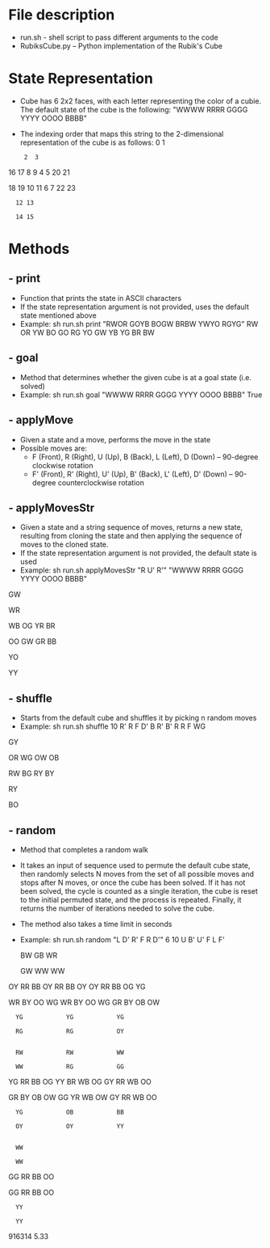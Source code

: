 # File description

- run.sh - shell script to pass different arguments to the code
- RubiksCube.py – Python implementation of the Rubik's Cube

# State Representation 

- Cube has 6 2x2 faces, with each letter representing the color of a cubie. The default state of the cube is the following: "WWWW RRRR GGGG YYYY OOOO BBBB"
- The indexing order that maps this string to the 2-dimensional representation of the cube is as follows:
       0  1
  
       2  3
  
16 17  8  9  4  5  20 21

18 19 10 11  6  7  22 23

      12 13
      
      14 15
      

# Methods

## - print
  - Function that prints the state in ASCII characters
  - If the state representation argument is not provided, uses the default state mentioned above
  - Example: sh run.sh print "RWOR GOYB BOGW BRBW YWYO RGYG"
       RW
       OR
    YW BO GO RG
    YO GW YB YG
       BR
       BW

## - goal
  - Method that determines whether the given cube is at a goal state (i.e. solved)
  - Example: sh run.sh goal "WWWW RRRR GGGG YYYY OOOO BBBB"
             True

## - applyMove
  - Given a state and a move, performs the move in the state
  - Possible moves are:
    - F (Front), R (Right), U (Up), B (Back), L (Left), D (Down) – 90-degree clockwise rotation
    - F' (Front), R' (Right), U' (Up), B' (Back), L' (Left), D' (Down) – 90-degree counterclockwise rotation

 ## - applyMovesStr
   - Given a state and a string sequence of moves, returns a new state, resulting from cloning the state and then applying the sequence of moves to the cloned state.
   - If the state representation argument is not provided, the default state is used
   - Example: sh run.sh applyMovesStr "R U' R'" "WWWW RRRR GGGG YYYY OOOO BBBB"

   GW
   
   WR
   
WB OG YR BR

OO GW GR BB

   YO
   
   YY
   

## - shuffle
  - Starts from the default cube and shuffles it by picking n random moves
  - Example:
sh run.sh shuffle 10 R' R F D' B R' B' R R F
   WG

   GY
   
OR WG OW OB

RW BG RY BY

   RY
   
   BO
   

## - random 
  - Method that completes a random walk
  - It takes an input of sequence used to permute the default cube state, then randomly selects N moves from the set of all possible moves and stops after N moves, or once the cube has been solved. If it has not been solved, the cycle is counted as a single iteration, the cube is reset to the initial permuted state, and the process is repeated. Finally, it returns the number of iterations needed to solve the cube.
  - The method also takes a time limit in seconds
  - Example: sh run.sh random "L D' R' F R D'" 6 10
             U B' U' F L F'

      BW            GB            WR
    
      GW            WW            WW
    
   OY RR BB OY   RR BB OY OY   RR BB OG YG
   
   WR BY OO WG   WR BY OO WG   GR BY OB OW
   
      YG            YG            YG
      
      RG            RG            OY
      

      RW            RW            WW
      
      WW            RG            GG
      
   YG RR BB OG   YY BR WB OG   GY RR WB OO
   
   GR BY OB OW   GG YR WB OW   GY RR WB OO
   
      YG            OB            BB
      
      OY            OY            YY
      

      WW
      
      WW
      
   GG RR BB OO
   
   GG RR BB OO
   
      YY
      
      YY
      

916314
5.33
